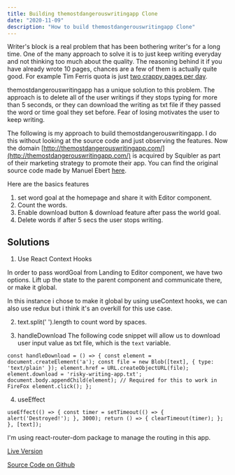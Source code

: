 ```yaml
---
title: Building themostdangerouswritingapp Clone
date: "2020-11-09"
description: "How to build themostdangerouswritingapp Clone"
---
```

Writer's block is a real problem that has been bothering writer's for a long time. One of the many approach to solve it is to just keep writing everyday and not thinking too much about the quality. The reasoning behind it if you have already wrote 10 pages, chances are a few of them is actually quite good. For example Tim Ferris quota is just [two crappy pages per day](https://tim.blog/2013/12/09/the-ugly-new-york-times-bestseller-the-creative-process-in-action/).

themostdangerouswritingapp has a unique solution to this problem. The approach is to delete all of the user writings if they stops typing for more than 5 seconds, or they can download the writing as txt file if they passed the word or time goal they set before. Fear of losing motivates the user to keep writing.

The following is my approach to build themostdangerouswritingapp.
I do this without looking at the source code and just observing the features. Now the domain [http://themostdangerouswritingapp.com/](http://themostdangerouswritingapp.com/) is acquired by Squibler as part of their marketing strategy to promote their app.
You can find the original source code made by Manuel Ebert [here](https://github.com/maebert/themostdangerouswritingapp).


Here are the basics features
1. set word goal at the homepage and share it with Editor component.
2. Count the words.
3. Enable download button & download feature after pass the world goal.
4. Delete words if after 5 secs the user stops writing.


## Solutions

1. Use React Context Hooks

In order to pass wordGoal from Landing to Editor component, we have two options. Lift up the state to the parent component and communicate there, or make it global.

In this instance i chose to make it global by using useContext hooks, we can also use redux but i think it's an overkill for this use case.

2. text.split(' ').length to count word by spaces.

3. handleDownload
The following code snippet will allow us to download user input value as txt file, which is the `text` variable.

`
const handleDownload = () => {
    const element = document.createElement('a');
    const file = new Blob([text], { type: 'text/plain' });
    element.href = URL.createObjectURL(file);
    element.download = 'risky-writing-app.txt';
    document.body.appendChild(element); // Required for this to work in FireFox
    element.click();
  };
`

4. useEffect

`
useEffect(() => {
    const timer = setTimeout(() => {
      alert('Destroyed!');
    }, 3000);
    return () => {
      clearTimeout(timer);
    };
  }, [text]);
`

I'm using react-router-dom package to manage the routing in this app.



[Live Version](https://jangkarbumi.github.io/risky-writing-app/)

[Source Code on Github](https://github.com/JangkarBumi/risky-writing-app)